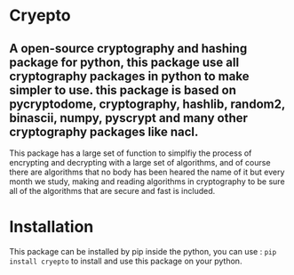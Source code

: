 # Cryepto
## A open-source cryptography and hashing package for python, this package use all cryptography packages in python to make simpler to use. this package is based on pycryptodome, cryptography, hashlib, random2, binascii, numpy, pyscrypt and many other cryptography packages like nacl.
This package has a large set of function to simplfiy the process of encrypting and decrypting with a large set of algorithms, and of course there are algorithms that no body has been heared the name of it but every month we study, making and reading algorithms in cryptography to be sure all of the algorithms that are secure and fast is included.

# Installation
This package can be installed by pip inside the python, you can use : 
`pip install cryepto` to install and use this package on your python.
